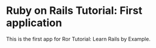 # Ruby on Rails Tutorial: First application
This is the first app for Ror Tutorial: Learn Rails by Example.